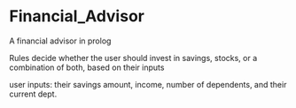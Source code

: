 # Financial_Advisor
A financial advisor in prolog

Rules decide whether the user should invest in savings, stocks, or a combination of both, based 
on their inputs

user inputs: their savings amount, income, number of dependents, and their current dept.
